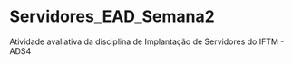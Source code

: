 # Servidores_EAD_Semana2
Atividade avaliativa da disciplina de  Implantação de Servidores do IFTM - ADS4
